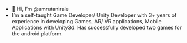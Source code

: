 - 👋 Hi, I’m @amrutanirale
- I’m a self-taught Game Developer/ Unity Developer with 3+ years of experience in developing Games, AR/
VR applications, Mobile Applications with Unity3d. Has successfully developed two games for the android platform.


<!---
amrutanirale/amrutanirale is a ✨ special ✨ repository because its `README.md` (this file) appears on your GitHub profile.
You can click the Preview link to take a look at your changes.
--->
